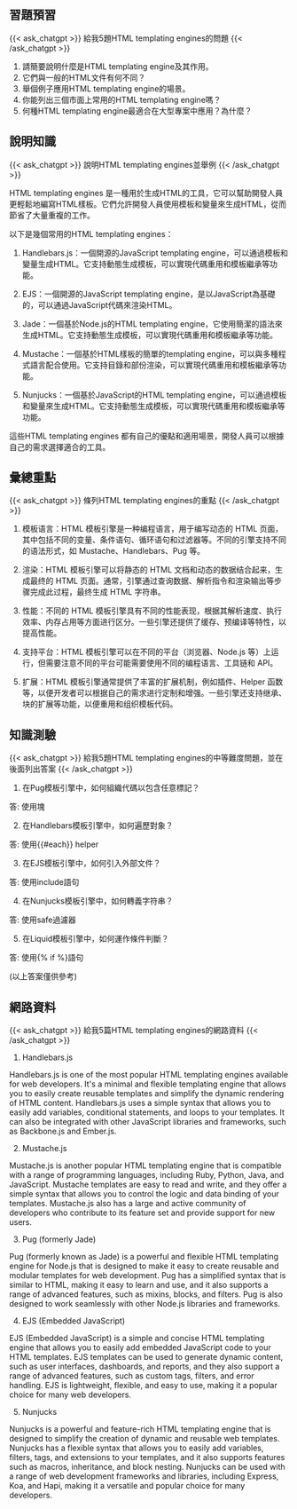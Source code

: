 ## 習題預習
{{< ask_chatgpt >}}
給我5題HTML templating engines的問題
{{< /ask_chatgpt >}}



1. 請簡要說明什麼是HTML templating engine及其作用。
2. 它們與一般的HTML文件有何不同？
3. 舉個例子應用HTML templating engine的場景。
4. 你能列出三個市面上常用的HTML templating engine嗎？
5. 何種HTML templating engine最適合在大型專案中應用？為什麼？   

## 說明知識
{{< ask_chatgpt >}}
說明HTML templating engines並舉例
{{< /ask_chatgpt >}}



HTML templating engines 是一種用於生成HTML的工具，它可以幫助開發人員更輕鬆地編寫HTML樣板。它們允許開發人員使用模板和變量來生成HTML，從而節省了大量重複的工作。

以下是幾個常用的HTML templating engines：

1. Handlebars.js：一個開源的JavaScript templating engine，可以通過模板和變量生成HTML。它支持動態生成模板，可以實現代碼重用和模板繼承等功能。

2. EJS：一個開源的JavaScript templating engine，是以JavaScript為基礎的，可以通過JavaScript代碼來渲染HTML。

3. Jade：一個基於Node.js的HTML templating engine，它使用簡潔的語法來生成HTML。它支持動態生成模板，可以實現代碼重用和模板繼承等功能。

4. Mustache：一個基於HTML樣板的簡單的templating engine，可以與多種程式語言配合使用。它支持目錄和部份渲染，可以實現代碼重用和模板繼承等功能。

5. Nunjucks：一個基於JavaScript的HTML templating engine，可以通過模板和變量來生成HTML。它支持動態生成模板，可以實現代碼重用和模板繼承等功能。

這些HTML templating engines 都有自己的優點和適用場景，開發人員可以根據自己的需求選擇適合的工具。   

## 彙總重點
{{< ask_chatgpt >}}
條列HTML templating engines的重點
{{< /ask_chatgpt >}}



1. 模板语言：HTML 模板引擎是一种编程语言，用于编写动态的 HTML 页面，其中包括不同的变量、条件语句、循环语句和过滤器等。不同的引擎支持不同的语法形式，如 Mustache、Handlebars、Pug 等。

2. 渲染：HTML 模板引擎可以将静态的 HTML 文档和动态的数据结合起来，生成最终的 HTML 页面。通常，引擎通过查询数据、解析指令和渲染输出等步骤完成此过程，最终生成 HTML 字符串。

3. 性能：不同的 HTML 模板引擎具有不同的性能表现，根据其解析速度、执行效率、内存占用等方面进行区分。一些引擎还提供了缓存、预编译等特性，以提高性能。

4. 支持平台：HTML 模板引擎可以在不同的平台（浏览器、Node.js 等）上运行，但需要注意不同的平台可能需要使用不同的编程语言、工具链和 API。

5. 扩展：HTML 模板引擎通常提供了丰富的扩展机制，例如插件、Helper 函数等，以便开发者可以根据自己的需求进行定制和增强。一些引擎还支持继承、块的扩展等功能，以便重用和组织模板代码。   

## 知識測驗
{{< ask_chatgpt >}}
給我5題HTML templating engines的中等難度問題，並在後面列出答案
{{< /ask_chatgpt >}}



1. 在Pug模板引擎中，如何組織代碼以包含任意標記？

答: 使用塊

2. 在Handlebars模板引擎中，如何遍歷對象？

答: 使用{{#each}} helper

3. 在EJS模板引擎中，如何引入外部文件？

答: 使用include語句

4. 在Nunjucks模板引擎中，如何轉義字符串？

答: 使用safe過濾器

5. 在Liquid模板引擎中，如何運作條件判斷？

答: 使用{% if %}語句

(以上答案僅供參考)   

## 網路資料
{{< ask_chatgpt >}}
給我5篇HTML templating engines的網路資料
{{< /ask_chatgpt >}}



1. Handlebars.js

Handlebars.js is one of the most popular HTML templating engines available for web developers. It's a minimal and flexible templating engine that allows you to easily create reusable templates and simplify the dynamic rendering of HTML content. Handlebars.js uses a simple syntax that allows you to easily add variables, conditional statements, and loops to your templates. It can also be integrated with other JavaScript libraries and frameworks, such as Backbone.js and Ember.js.

2. Mustache.js

Mustache.js is another popular HTML templating engine that is compatible with a range of programming languages, including Ruby, Python, Java, and JavaScript. Mustache templates are easy to read and write, and they offer a simple syntax that allows you to control the logic and data binding of your templates. Mustache.js also has a large and active community of developers who contribute to its feature set and provide support for new users.

3. Pug (formerly Jade)

Pug (formerly known as Jade) is a powerful and flexible HTML templating engine for Node.js that is designed to make it easy to create reusable and modular templates for web development. Pug has a simplified syntax that is similar to HTML, making it easy to learn and use, and it also supports a range of advanced features, such as mixins, blocks, and filters. Pug is also designed to work seamlessly with other Node.js libraries and frameworks.

4. EJS (Embedded JavaScript)

EJS (Embedded JavaScript) is a simple and concise HTML templating engine that allows you to easily add embedded JavaScript code to your HTML templates. EJS templates can be used to generate dynamic content, such as user interfaces, dashboards, and reports, and they also support a range of advanced features, such as custom tags, filters, and error handling. EJS is lightweight, flexible, and easy to use, making it a popular choice for many web developers.

5. Nunjucks

Nunjucks is a powerful and feature-rich HTML templating engine that is designed to simplify the creation of dynamic and reusable web templates. Nunjucks has a flexible syntax that allows you to easily add variables, filters, tags, and extensions to your templates, and it also supports features such as macros, inheritance, and block nesting. Nunjucks can be used with a range of web development frameworks and libraries, including Express, Koa, and Hapi, making it a versatile and popular choice for many developers.   

